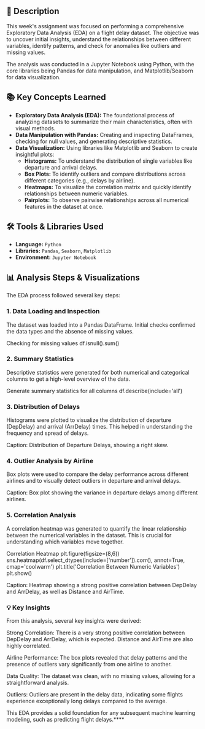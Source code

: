 ## 📝 Description

This week's assignment was focused on performing a comprehensive Exploratory Data Analysis (EDA) on a flight delay dataset. The objective was to uncover initial insights, understand the relationships between different variables, identify patterns, and check for anomalies like outliers and missing values.

The analysis was conducted in a Jupyter Notebook using Python, with the core libraries being Pandas for data manipulation, and Matplotlib/Seaborn for data visualization.

## 📚 Key Concepts Learned

* **Exploratory Data Analysis (EDA):** The foundational process of analyzing datasets to summarize their main characteristics, often with visual methods.
* **Data Manipulation with Pandas:** Creating and inspecting DataFrames, checking for null values, and generating descriptive statistics.
* **Data Visualization:** Using libraries like Matplotlib and Seaborn to create insightful plots:
    * **Histograms:** To understand the distribution of single variables like departure and arrival delays.
    * **Box Plots:** To identify outliers and compare distributions across different categories (e.g., delays by airline).
    * **Heatmaps:** To visualize the correlation matrix and quickly identify relationships between numeric variables.
    * **Pairplots:** To observe pairwise relationships across all numerical features in the dataset at once.

## 🛠️ Tools & Libraries Used

* **Language:** `Python`
* **Libraries:** `Pandas`, `Seaborn`, `Matplotlib`
* **Environment:** `Jupyter Notebook`

## 📊 Analysis Steps & Visualizations

The EDA process followed several key steps:

### 1. Data Loading and Inspection
The dataset was loaded into a Pandas DataFrame. Initial checks confirmed the data types and the absence of missing values.

Checking for missing values
df.isnull().sum()

### 2. Summary Statistics
Descriptive statistics were generated for both numerical and categorical columns to get a high-level overview of the data.

Generate summary statistics for all columns
df.describe(include='all')

### 3. Distribution of Delays
Histograms were plotted to visualize the distribution of departure (DepDelay) and arrival (ArrDelay) times. This helped in understanding the frequency and spread of delays.

Caption: Distribution of Departure Delays, showing a right skew.

### 4. Outlier Analysis by Airline
Box plots were used to compare the delay performance across different airlines and to visually detect outliers in departure and arrival delays.

Caption: Box plot showing the variance in departure delays among different airlines.

### 5. Correlation Analysis
A correlation heatmap was generated to quantify the linear relationship between the numerical variables in the dataset. This is crucial for understanding which variables move together.

Correlation Heatmap
plt.figure(figsize=(8,6))
sns.heatmap(df.select_dtypes(include=['number']).corr(), annot=True, cmap='coolwarm')
plt.title('Correlation Between Numeric Variables')
plt.show()

Caption: Heatmap showing a strong positive correlation between DepDelay and ArrDelay, as well as Distance and AirTime.

### 💡 Key Insights
From this analysis, several key insights were derived:

Strong Correlation: There is a very strong positive correlation between DepDelay and ArrDelay, which is expected. Distance and AirTime are also highly correlated.

Airline Performance: The box plots revealed that delay patterns and the presence of outliers vary significantly from one airline to another.

Data Quality: The dataset was clean, with no missing values, allowing for a straightforward analysis.

Outliers: Outliers are present in the delay data, indicating some flights experience exceptionally long delays compared to the average.

This EDA provides a solid foundation for any subsequent machine learning modeling, such as predicting flight delays.****
